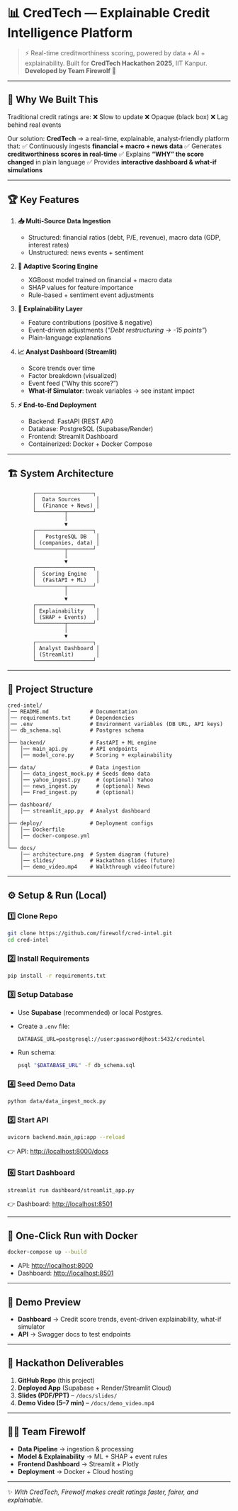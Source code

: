 # 📊 CredTech — Explainable Credit Intelligence Platform

> ⚡ Real-time creditworthiness scoring, powered by data + AI + explainability.
> Built for **CredTech Hackathon 2025**, IIT Kanpur.
> **Developed by Team Firewolf 🐺**

---

## 🌟 Why We Built This

Traditional credit ratings are:
❌ Slow to update
❌ Opaque (black box)
❌ Lag behind real events

Our solution: **CredTech** → a real-time, explainable, analyst-friendly platform that:
✅ Continuously ingests **financial + macro + news data**
✅ Generates **creditworthiness scores in real-time**
✅ Explains **“WHY” the score changed** in plain language
✅ Provides **interactive dashboard & what-if simulations**

---

## 🏆 Key Features

1. **📥 Multi-Source Data Ingestion**

   * Structured: financial ratios (debt, P/E, revenue), macro data (GDP, interest rates)
   * Unstructured: news events + sentiment

2. **🤖 Adaptive Scoring Engine**

   * XGBoost model trained on financial + macro data
   * SHAP values for feature importance
   * Rule-based + sentiment event adjustments

3. **🔎 Explainability Layer**

   * Feature contributions (positive & negative)
   * Event-driven adjustments (*“Debt restructuring → -15 points”*)
   * Plain-language explanations

4. **📈 Analyst Dashboard (Streamlit)**

   * Score trends over time
   * Factor breakdown (visualized)
   * Event feed (“Why this score?”)
   * **What-if Simulator**: tweak variables → see instant impact

5. **⚡ End-to-End Deployment**

   * Backend: FastAPI (REST API)
   * Database: PostgreSQL (Supabase/Render)
   * Frontend: Streamlit Dashboard
   * Containerized: Docker + Docker Compose

---

## 🏗 System Architecture

```
        ┌──────────────────┐
        │  Data Sources     │
        │  (Finance + News) │
        └─────────┬────────┘
                  │
                  ▼
        ┌──────────────────┐
        │   PostgreSQL DB   │
        │ (companies, data) │
        └─────────┬────────┘
                  │
                  ▼
        ┌──────────────────┐
        │  Scoring Engine   │
        │  (FastAPI + ML)   │
        └─────────┬────────┘
                  │
                  ▼
        ┌──────────────────┐
        │ Explainability    │
        │ (SHAP + Events)   │
        └─────────┬────────┘
                  │
                  ▼
        ┌──────────────────┐
        │ Analyst Dashboard │
        │ (Streamlit)       │
        └──────────────────┘
```

---

## 📂 Project Structure

```
cred-intel/
│── README.md             # Documentation
│── requirements.txt      # Dependencies
│── .env                  # Environment variables (DB URL, API keys)
│── db_schema.sql         # Postgres schema
│
├── backend/              # FastAPI + ML engine
│   │── main_api.py       # API endpoints
│   │── model_core.py     # Scoring + explainability
│
├── data/                 # Data ingestion
│   │── data_ingest_mock.py # Seeds demo data
│   │── yahoo_ingest.py     # (optional) Yahoo 
│   │── news_ingest.py      # (optional) News 
│   │── Fred_ingest.py      # (optional)  
│
├── dashboard/
│   │── streamlit_app.py  # Analyst dashboard
│
├── deploy/               # Deployment configs
│   │── Dockerfile
│   │── docker-compose.yml
│
└── docs/
    │── architecture.png  # System diagram (future)
    │── slides/           # Hackathon slides (future)
    │── demo_video.mp4    # Walkthrough video(future)
```

---

## ⚙️ Setup & Run (Local)

### 1️⃣ Clone Repo

```bash
git clone https://github.com/firewolf/cred-intel.git
cd cred-intel
```

### 2️⃣ Install Requirements

```bash
pip install -r requirements.txt
```

### 3️⃣ Setup Database

* Use **Supabase** (recommended) or local Postgres.
* Create a `.env` file:

  ```
  DATABASE_URL=postgresql://user:password@host:5432/credintel
  ```
* Run schema:

  ```bash
  psql "$DATABASE_URL" -f db_schema.sql
  ```

### 4️⃣ Seed Demo Data

```bash
python data/data_ingest_mock.py
```

### 5️⃣ Start API

```bash
uvicorn backend.main_api:app --reload
```

👉 API: [http://localhost:8000/docs](http://localhost:8000/docs)

### 6️⃣ Start Dashboard

```bash
streamlit run dashboard/streamlit_app.py
```

👉 Dashboard: [http://localhost:8501](http://localhost:8501)

---

## 🚀 One-Click Run with Docker

```bash
docker-compose up --build
```

* API: [http://localhost:8000](http://localhost:8000)
* Dashboard: [http://localhost:8501](http://localhost:8501)

---

## 🎥 Demo Preview

* **Dashboard** → Credit score trends, event-driven explainability, what-if simulator
* **API** → Swagger docs to test endpoints

---

## 🏅 Hackathon Deliverables

1. **GitHub Repo** (this project)
2. **Deployed App** (Supabase + Render/Streamlit Cloud)
3. **Slides (PDF/PPT)** – `/docs/slides/`
4. **Demo Video (5–7 min)** – `/docs/demo_video.mp4`

---

## 👩‍💻 Team Firewolf

* **Data Pipeline** → ingestion & processing
* **Model & Explainability** → ML + SHAP + event rules
* **Frontend Dashboard** → Streamlit + Plotly
* **Deployment** → Docker + Cloud hosting

---

✨ *With CredTech, Firewolf makes credit ratings faster, fairer, and explainable.*

